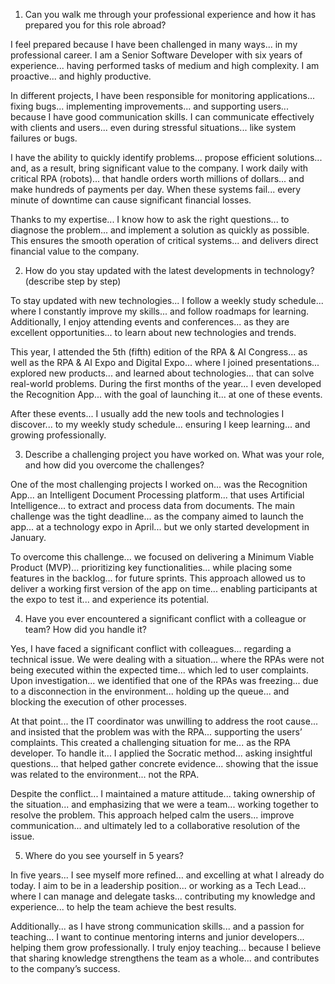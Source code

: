 
1. Can you walk me through your professional experience and how it has prepared you for this role abroad?

I feel prepared because I have been challenged in many ways... in my professional career.
I am a Senior Software Developer with six years of experience... having performed tasks of medium and high complexity.
I am proactive... and highly productive.

In different projects, I have been responsible for monitoring applications... fixing bugs... implementing improvements... and supporting users... because I have good communication skills.
I can communicate effectively with clients and users... even during stressful situations... like system failures or bugs.

I have the ability to quickly identify problems... propose efficient solutions... and, as a result, bring significant value to the company.
I work daily with critical RPA (robots)... that handle orders worth millions of dollars... and make hundreds of payments per day.
When these systems fail... every minute of downtime can cause significant financial losses.

Thanks to my expertise... I know how to ask the right questions... to diagnose the problem... and implement a solution as quickly as possible.
This ensures the smooth operation of critical systems... and delivers direct financial value to the company.

2. How do you stay updated with the latest developments in technology? (describe step by step)

To stay updated with new technologies... I follow a weekly study schedule... where I constantly improve my skills... and follow roadmaps for learning.
Additionally, I enjoy attending events and conferences... as they are excellent opportunities... to learn about new technologies and trends.

This year, I attended the 5th (fifth) edition of the RPA & AI Congress... as well as the RPA & AI Expo and Digital Expo... where I joined presentations... explored new products... and learned about technologies... that can solve real-world problems.
During the first months of the year... I even developed the Recognition App... with the goal of launching it... at one of these events.

After these events... I usually add the new tools and technologies I discover... to my weekly study schedule... ensuring I keep learning... and growing professionally.

3. Describe a challenging project you have worked on. What was your role, and how did you overcome the challenges?

One of the most challenging projects I worked on... was the Recognition App... an Intelligent Document Processing platform... that uses Artificial Intelligence... to extract and process data from documents.
The main challenge was the tight deadline... as the company aimed to launch the app... at a technology expo in April... but we only started development in January.

To overcome this challenge... we focused on delivering a Minimum Viable Product (MVP)... prioritizing key functionalities... while placing some features in the backlog... for future sprints.
This approach allowed us to deliver a working first version of the app on time... enabling participants at the expo to test it... and experience its potential.

4. Have you ever encountered a significant conflict with a colleague or team? How did you handle it?

Yes, I have faced a significant conflict with colleagues... regarding a technical issue.
We were dealing with a situation... where the RPAs were not being executed within the expected time... which led to user complaints.
Upon investigation... we identified that one of the RPAs was freezing... due to a disconnection in the environment... holding up the queue... and blocking the execution of other processes.

At that point... the IT coordinator was unwilling to address the root cause... and insisted that the problem was with the RPA... supporting the users’ complaints.
This created a challenging situation for me... as the RPA developer.
To handle it... I applied the Socratic method... asking insightful questions... that helped gather concrete evidence... showing that the issue was related to the environment... not the RPA.

Despite the conflict... I maintained a mature attitude... taking ownership of the situation... and emphasizing that we were a team... working together to resolve the problem.
This approach helped calm the users... improve communication... and ultimately led to a collaborative resolution of the issue.

5. Where do you see yourself in 5 years?

In five years... I see myself more refined... and excelling at what I already do today.
I aim to be in a leadership position... or working as a Tech Lead... where I can manage and delegate tasks... contributing my knowledge and experience... to help the team achieve the best results.

Additionally... as I have strong communication skills... and a passion for teaching... I want to continue mentoring interns and junior developers... helping them grow professionally.
I truly enjoy teaching... because I believe that sharing knowledge strengthens the team as a whole... and contributes to the company’s success.